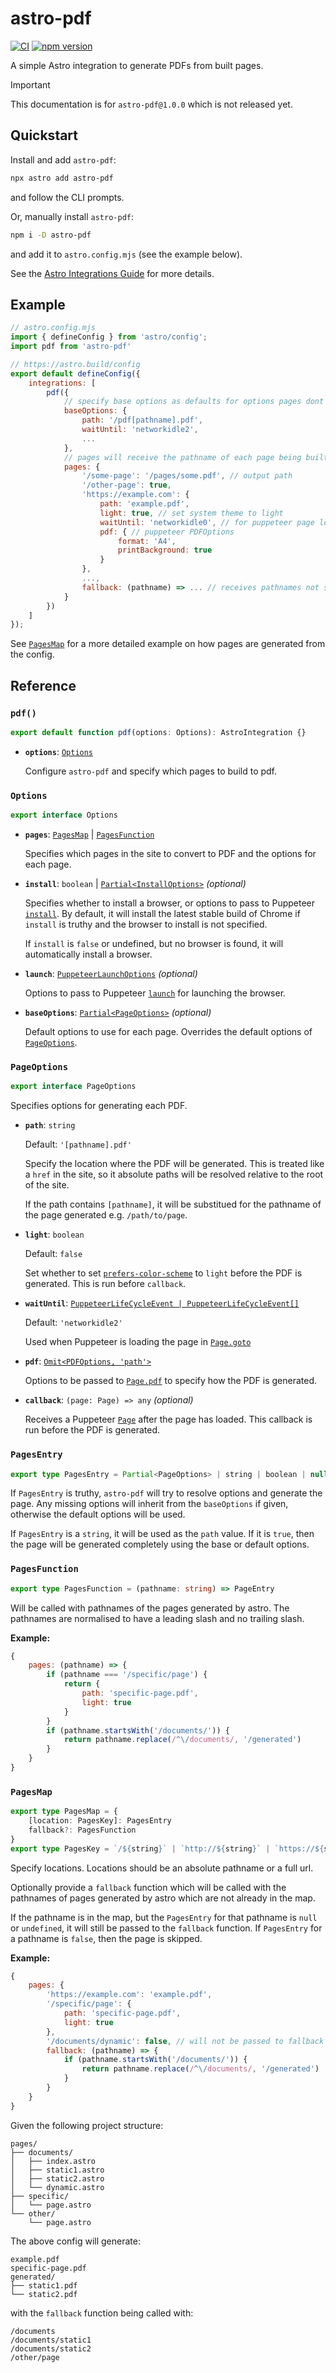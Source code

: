 # astro-pdf

[![CI](https://github.com/lameuler/astro-pdf/actions/workflows/ci.yml/badge.svg)](https://github.com/lameuler/astro-pdf/actions/workflows/ci.yml)
[![npm version](https://badge.fury.io/js/astro-pdf.svg)](https://badge.fury.io/js/astro-pdf)

A simple Astro integration to generate PDFs from built pages.

> [!IMPORTANT]
> This documentation is for `astro-pdf@1.0.0` which is not released yet.

## Quickstart
Install and add `astro-pdf`:
```sh
npx astro add astro-pdf
```
and follow the CLI prompts.

Or, manually install `astro-pdf`:
```sh
npm i -D astro-pdf
```
and add it to `astro.config.mjs` (see the example below).

See the [Astro Integrations Guide](https://docs.astro.build/en/guides/integrations-guide/) for more details.

## Example
```js
// astro.config.mjs
import { defineConfig } from 'astro/config';
import pdf from 'astro-pdf'

// https://astro.build/config
export default defineConfig({
    integrations: [
        pdf({
            // specify base options as defaults for options pages dont return
            baseOptions: {
                path: '/pdf[pathname].pdf',
                waitUntil: 'networkidle2',
                ...
            },
            // pages will receive the pathname of each page being built
            pages: {
                '/some-page': '/pages/some.pdf', // output path
                '/other-page': true,
                'https://example.com': {
                    path: 'example.pdf',
                    light: true, // set system theme to light
                    waitUntil: 'networkidle0', // for puppeteer page loading
                    pdf: { // puppeteer PDFOptions
                        format: 'A4',
                        printBackground: true
                    }
                },
                ...,
                fallback: (pathname) => ... // receives pathnames not specified above
            }
        })
    ]
});
```

See [`PagesMap`](#pagesmap) for a more detailed example on how pages are generated from the config.

## Reference

### `pdf()`
```ts
export default function pdf(options: Options): AstroIntegration {}
```

- **`options`**: [`Options`](#options)

  Configure `astro-pdf` and specify which pages to build to pdf.

### `Options`
```ts
export interface Options
```

- **`pages`**: [`PagesMap`](#pagesmap) | [`PagesFunction`](#pagesfunction)

  Specifies which pages in the site to convert to PDF and the options for each page.

- **`install`**: `boolean` | [`Partial<InstallOptions>`]() _(optional)_

  Specifies whether to install a browser, or options to pass to Puppeteer [`install`](https://pptr.dev/browsers-api/browsers.install). By default, it will install the latest stable build of Chrome if `install` is truthy and the browser to install is not specified.

  If `install` is `false` or undefined, but no browser is found, it will automatically install a browser.

- **`launch`**: [`PuppeteerLaunchOptions`](https://pptr.dev/api/puppeteer.puppeteerlaunchoptions) _(optional)_
  
  Options to pass to Puppeteer [`launch`](https://pptr.dev/api/puppeteer.puppeteernode.launch) for launching the browser.
  
- **`baseOptions`**: [`Partial<PageOptions>`](#pageoptions) _(optional)_

  Default options to use for each page. Overrides the default options of [`PageOptions`](#pageoptions).


### `PageOptions`
```ts
export interface PageOptions
```

Specifies options for generating each PDF.

- **`path`**: `string`

  Default: `'[pathname].pdf'`

  Specify the location where the PDF will be generated. This is treated like a `href` in the site, so it absolute paths will be resolved relative to the root of the site.

  If the path contains `[pathname]`, it will be substitued for the pathname of the page generated e.g. `/path/to/page`.

- **`light`**: `boolean`

  Default: `false`

  Set whether to set [`prefers-color-scheme`](https://developer.mozilla.org/en-US/docs/Web/CSS/@media/prefers-color-scheme) to `light` before the PDF is generated. This is run before `callback`.

- **`waitUntil`**: [`PuppeteerLifeCycleEvent | PuppeteerLifeCycleEvent[]`]()
  
  Default: `'networkidle2'`

  Used when Puppeteer is loading the page in [`Page.goto`](https://pptr.dev/api/puppeteer.page.goto)

- **`pdf`**: [`Omit<PDFOptions, 'path'>`](https://pptr.dev/api/puppeteer.page)

  Options to  be passed to [`Page.pdf`](https://pptr.dev/api/puppeteer.page.pdf) to specify how the PDF is generated.

- **`callback`**: `(page: Page) => any`  _(optional)_

  Receives a Puppeteer [`Page`]() after the page has loaded. This callback is run before the PDF is generated.

### `PagesEntry`
```ts
export type PagesEntry = Partial<PageOptions> | string | boolean | null | undefined | void
```

If `PagesEntry` is truthy, `astro-pdf` will try to resolve options and generate the page. Any missing options will inherit from the `baseOptions` if given, otherwise the default options will be used.

If `PagesEntry` is a `string`, it will be used as the `path` value. If it is `true`, then the page will be generated completely using the base or default options.

### `PagesFunction`
```ts
export type PagesFunction = (pathname: string) => PageEntry
```

Will be called with pathnames of the pages generated by astro. The pathnames are normalised to have a leading slash and no trailing slash.

**Example:**

```js
{
    pages: (pathname) => {
        if (pathname === '/specific/page') {
            return {
                path: 'specific-page.pdf',
                light: true
            }
        }
        if (pathname.startsWith('/documents/')) {
            return pathname.replace(/^\/documents/, '/generated')
        }
    }
}
```

### `PagesMap`
```ts
export type PagesMap = {
    [location: PagesKey]: PagesEntry
    fallback?: PagesFunction
}
export type PagesKey = `/${string}` | `http://${string}` | `https://${string}`
```

Specify locations\. Locations should be an absolute pathname or a full url.

Optionally provide a `fallback` function which will be called with the pathnames of pages generated by astro which are not already in the map.

If the pathname is in the map, but the `PagesEntry` for that pathname is `null` or `undefined`, it will still be passed to the `fallback` function. If `PagesEntry` for a pathname is `false`, then the page is skipped.

**Example:**

```js
{
    pages: {
        'https://example.com': 'example.pdf',
        '/specific/page': {
            path: 'specific-page.pdf',
            light: true
        },
        '/documents/dynamic': false, // will not be passed to fallback
        fallback: (pathname) => {
            if (pathname.startsWith('/documents/')) {
                return pathname.replace(/^\/documents/, '/generated')
            }
        }
    }
}
```

Given the following project structure:
```
pages/
├── documents/
│   ├── index.astro
│   ├── static1.astro
│   ├── static2.astro
│   └── dynamic.astro
├── specific/
│   └── page.astro
└── other/
    └── page.astro
```

The above config will generate:
```
example.pdf
specific-page.pdf
generated/
├── static1.pdf
└── static2.pdf
```

with the `fallback` function being called with:
```
/documents
/documents/static1
/documents/static2
/other/page
```